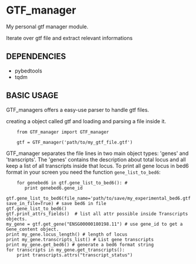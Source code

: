 # GTF_manager
My personal gtf manager module.

Iterate over gtf file and extract relevant informations
## DEPENDENCIES

- pybedtools
- tqdm

## BASIC USAGE

GTF_managers offers a easy-use parser to handle gtf files.

creating a object called gtf and loading and parsing a file inside it.
```
    from GTF_manager import GTF_manager
    
    gtf = GTF_manager('path/to/my_gtf_file.gtf')
```

GTF_manager separates the file lines in two main object types: 'genes' and 'transcripts'.
The 'genes' contains the description about total locus and all keep a list of all transcripts inside that locus.
To print all gene locus in bed6 format in your screen you need the function `gene_list_to_bed6`:
```
    for genebed6 in gtf.gene_list_to_bed6(): #
       print genebed6.gene_id
```

    gtf.gene_list_to_bed6(file_name='path/to/save/my_experimental_bed6.gtf', save_in_file=True) # save bed6 in file
    gtf.gene_list_to_bed6()
    gtf.print_attrs_fields()  # list all attr possible inside Transcripts objects.
    my_gene = gtf.get_gene("ENSG00000180198.11") # use gene_id to get a Gene_content object.
    print my_gene.locus_length() # length of locus
    print my_gene.transcripts_list() # List gene transcripts
    print my_gene.get_bed6() # generate a bed6 format string
    for transcripts in my_gene.get_transcripts():
        print transcripts.attrs("transcript_status")
